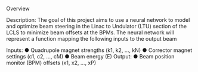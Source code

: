 Overview 

Description: The goal of this project aims to use a neural network to model and optimize beam steering in the Linac to Undulator (LTU) section of the LCLS to minimize beam offsets at the BPMs. 
The neural network will represent a function mapping the following inputs to the output beam

Inputs:
● Quadrupole magnet strengths (k1, k2, ..., kN)
● Corrector magnet settings (c1, c2, ..., cM)
● Beam energy (E)
Output:
● Beam position monitor (BPM) offsets (x1, x2, ..., xP)

